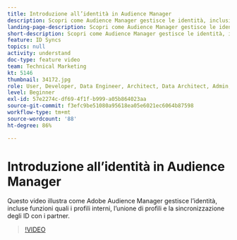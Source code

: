 ```yaml
---
title: Introduzione all’identità in Audience Manager
description: Scopri come Audience Manager gestisce le identità, inclusi i profili interni e l’unione di profili, oltre alla sincronizzazione degli ID con i partner.
landing-page-description: Scopri come Audience Manager gestisce le identità, inclusi i profili interni e l’unione di profili, oltre alla sincronizzazione degli ID con i partner.
short-description: Scopri come Audience Manager gestisce le identità, inclusi i profili interni e l’unione di profili, oltre alla sincronizzazione degli ID con i partner.
feature: ID Syncs
topics: null
activity: understand
doc-type: feature video
team: Technical Marketing
kt: 5146
thumbnail: 34172.jpg
role: User, Developer, Data Engineer, Architect, Data Architect, Admin, Leader
level: Beginner
exl-id: 57e2274c-df69-4f1f-b999-a05b864023aa
source-git-commit: f3efc9be51080a95618ea05e6021ec6064b87598
workflow-type: tm+mt
source-wordcount: '88'
ht-degree: 86%

---
```


# Introduzione all’identità in Audience Manager

Questo video illustra come Adobe Audience Manager gestisce l’identità, incluse funzioni quali i profili interni, l’unione di profili e la sincronizzazione degli ID con i partner.

>[!VIDEO](https://video.tv.adobe.com/v/38417/?quality=12&captions=ita)
